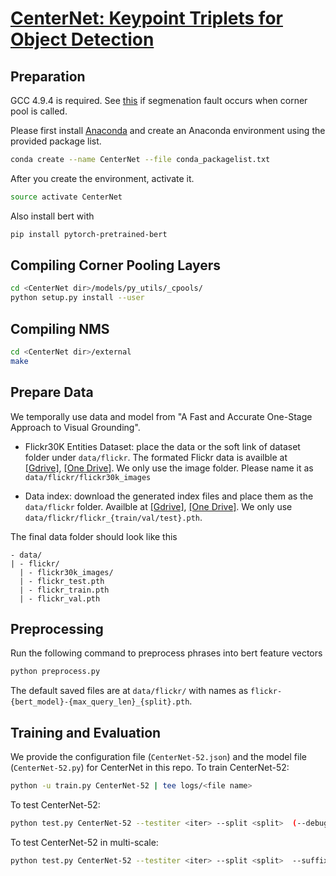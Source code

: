 # [CenterNet: Keypoint Triplets for Object Detection](https://arxiv.org/abs/1904.08189)

## Preparation

GCC 4.9.4 is required. See [this](https://github.com/princeton-vl/CornerNet/issues/47) if segmenation fault occurs when corner pool is called.

Please first install [Anaconda](https://anaconda.org) and create an Anaconda environment using the provided package list.

```bash
conda create --name CenterNet --file conda_packagelist.txt
```

After you create the environment, activate it.

```bash
source activate CenterNet
```

Also install bert with

```bash
pip install pytorch-pretrained-bert
```

## Compiling Corner Pooling Layers

```bash
cd <CenterNet dir>/models/py_utils/_cpools/
python setup.py install --user
```

## Compiling NMS

```bash
cd <CenterNet dir>/external
make
```

## Prepare Data

We temporally use data and model from "A Fast and Accurate One-Stage Approach to Visual Grounding".

* Flickr30K Entities Dataset: place the data or the soft link of dataset folder under `data/flickr`. The formated Flickr data is availble at [[Gdrive]](https://drive.google.com/open?id=1A1iWUWgRg7wV5qwOP_QVujOO4B8U-UYB), [[One Drive]](https://uofr-my.sharepoint.com/:f:/g/personal/zyang39_ur_rochester_edu/Eqgejwkq-hZIjCkhrgWbdIkB_yi3K4uqQyRCwf9CSe_zpQ?e=dtu8qF). We only use the image folder. Please name it as `data/flickr/flickr30k_images`

* Data index: download the generated index files and place them as the `data/flickr` folder. Availble at [[Gdrive]](https://drive.google.com/open?id=1cZI562MABLtAzM6YU4WmKPFFguuVr0lZ), [[One Drive]](https://uofr-my.sharepoint.com/:f:/g/personal/zyang39_ur_rochester_edu/Epw5WQ_mJ-tOlAbK5LxsnrsBElWwvNdU7aus0UIzWtwgKQ?e=XHQm7F). We only use `data/flickr/flickr_{train/val/test}.pth`.

The final data folder should look like this

```text
- data/
| - flickr/
  | - flickr30k_images/
  | - flickr_test.pth
  | - flickr_train.pth
  | - flickr_val.pth
```

## Preprocessing

Run the following command to preprocess phrases into bert feature vectors

```bash
python preprocess.py
```

The default saved files are at `data/flickr/` with names as `flickr-{bert_model}-{max_query_len}_{split}.pth`.

## Training and Evaluation

We provide the configuration file (`CenterNet-52.json`) and the model file (`CenterNet-52.py`) for CenterNet in this repo.
To train CenterNet-52:

```bash
python -u train.py CenterNet-52 | tee logs/<file name>
```

To test CenterNet-52:

```bash
python test.py CenterNet-52 --testiter <iter> --split <split>  (--debug)
```

To test CenterNet-52 in multi-scale:

```bash
python test.py CenterNet-52 --testiter <iter> --split <split>  --suffix multi_scale (--debug)
```
